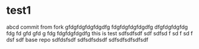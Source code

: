 # test1
abcd
commit from fork
gfdgfdgfdgfdgdfg
fdgfdgfdgfdgdfg
dfgfdgfdgfdg
fdg
fd
gfd
gfd
g
fdg
fdgfdgfdgdfg
this is test
sdfsdfsdf
sdf
sdfsd
f
sd
f
sd
f
dsf
sdf
base repo
sdfdsfsdf
sdfsdfsdsdf
sdfsdfsdfsdfsdf
